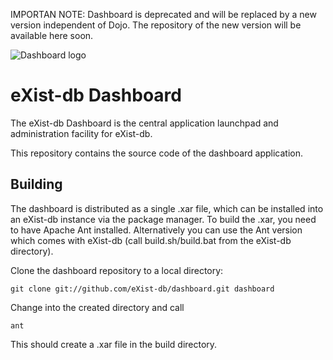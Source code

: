 IMPORTAN NOTE: Dashboard is deprecated and will be replaced by a new version independent of Dojo. The repository of the new version will be available here soon.

![Dashboard logo](/eXist-db/dashboard/raw/master/icon.png)

eXist-db Dashboard
==================

The eXist-db Dashboard is the central application launchpad and administration facility for eXist-db.

This repository contains the source code of the dashboard application.

Building
--------

The dashboard is distributed as a single .xar file, which can be installed into an eXist-db instance via the package manager. To build the .xar, you need to have Apache Ant installed. Alternatively you can use the Ant version which comes with eXist-db (call build.sh/build.bat from the eXist-db directory). 

Clone the dashboard repository to a local directory:

	git clone git://github.com/eXist-db/dashboard.git dashboard

Change into the created directory and call

	ant

This should create a .xar file in the build directory.
